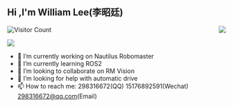 ## Hi ,I'm William Lee(李昭廷)

<img align="right" src="https://github-readme-stats.vercel.app/api?username=xmcy0011&show_icons=true&icon_color=CE1D2D&text_color=718096&bg_color=ffffff&hide_title=true" />

![Visitor Count](https://profile-counter.glitch.me/William-Lee-28/count.svg)

![](https://github-readme-activity-graph.cyclic.app/graph?username=William-Lee-28&theme=dracula)


- 🔭 I’m currently working on Nautilus Robomaster
- 🌱 I’m currently learning ROS2
- 👯 I’m looking to collaborate on RM Vision
- 🤔 I’m looking for help with automatic drive
- 📫 How to reach me: 298316672(QQ) 15176892591(Wechat) 298316672@qq.com(Email)


<!--
**William-lee-28/William-lee-28** is a ✨ _special_ ✨ repository because its `README.md` (this file) appears on your GitHub profile.

Here are some ideas to get you started:

- 🔭 I’m currently working on ...
- 🌱 I’m currently learning ...
- 👯 I’m looking to collaborate on ...
- 🤔 I’m looking for help with ...
- 💬 Ask me about ...
- 📫 How to reach me: ...
- 😄 Pronouns: ...
- ⚡ Fun fact: ...



-->
